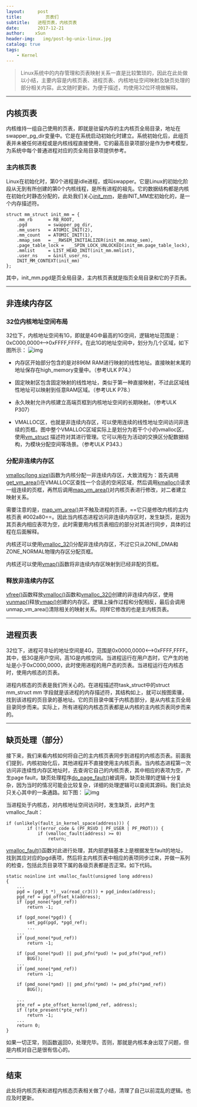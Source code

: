 ```yaml
---
layout:     post                                
title:         页表们            
subtitle:   进程页表，内核页表  
date:       2017-12-21                    
author:    xSun                  
header-img:   img/post-bg-unix-linux.jpg   
catalog: true                    
tags:                              
    - Kernel
---
```


>Linux系统中的内存管理和页表映射关系一直是比较繁琐的，因此在此处做以小结，主要内容是内核页表、进程页表、内核地址空间映射及缺页处理的部分相关内容。此文随时更新。为便于描述，均使用32位环境做解释。

---
## **内核页表**

内核维持一组自己使用的页表，即就是驻留内存的主内核页全局目录，地址在swapper_pg_dir变量中。它是在系统启动初始化时建立。系统初始化后，此组页表并未被任何进程或是内核线程直接使用，它的最高目录项部分是作为参考模型，为系统中每个普通进程对应的页全局目录项提供参考。

### 主内核页表

Linux在初始化时，第0个进程是idle进程，或叫swapper。它是Linux的初始化阶段从无到有所创建的第0个内核线程，是所有进程的祖先。它的数据结构都是内核在初始化时静态分配的，此处我们关心[init_mm][1]，是由INIT_MM宏初始化的，是一个内存描述符。

``` stylus
struct mm_struct init_mm = {
	.mm_rb		= RB_ROOT,
	.pgd		= swapper_pg_dir,
	.mm_users	= ATOMIC_INIT(2),
	.mm_count	= ATOMIC_INIT(1),
	.mmap_sem	= __RWSEM_INITIALIZER(init_mm.mmap_sem),
	.page_table_lock =  __SPIN_LOCK_UNLOCKED(init_mm.page_table_lock),
	.mmlist		= LIST_HEAD_INIT(init_mm.mmlist),
	.user_ns	= &init_user_ns,
	INIT_MM_CONTEXT(init_mm)
};
```
其中，init_mm.pgd是页全局目录，主内核页表就是指页全局目录和它的子页表。

---

## **非连续内存区**

### 32位内核地址空间布局

32位下，内核地址空间有1G，即就是4G中最高的1G空间，逻辑地址范围是：0xC000,0000<—>0xFFFF,FFFF。在此1G的地址空间中，划分为几个区域，如下图所示：
![img](http://p194hb5ge.bkt.clouddn.com/内核地址空间布局.jpg)

 - 内存区开始部分包含的是对896M RAM进行映射的线性地址。直接映射末尾的地址保存在high_memory变量中。（参考ULK P74.）
 
 - 固定映射区包含固定映射的线性地址，类似于第一种直接映射，不过此区域线性地址可以映射到任意RAM区域。（参考ULK P78.）
 
  - 永久映射允许内核建立高端页框到内核地址空间的长期映射。（参考ULK P307）
 
 - VMALLOC区，也就是非连续内存区，可以使用连续的线性地址空间访问非连续的页框。图中整个VMALLOC区域实际上是划分为若干个小的vmalloc区，使用[vm_struct][2] 描述符对其进行管理。它可以用在为活动的交换区分配数据结构，为模块分配空间等场景。（参考ULK P343.）

### 分配非连续内存区

[vmalloc(long size)][3]函数为内核分配一非连续内存区，大致流程为：首先调用[get_vm_area()][4]在VMALLOC区查找一个合适的空闲区域，然后调用[kmalloc()][5]请求一组连续的页框，再然后调用[map_vm_area()][6]对内核页表进行修改，对二者建立映射关系。

需要注意的是，[map_vm_area()][7]并不触及进程的页表，==它只是修改内核的主内核页表 #002a80==。因此当内核态进程访问非连续内存区时，发生缺页，是因为其页表内相应表项为空，此时需要用内核页表相应的部分对其进行同步，具体的过程在后面解释。

内核还可以使用[vmalloc_32()][8]分配非连续内存区，不过它只从ZONE_DMA和ZONE_NORMAL物理内存区分配页框。

内核还可以使用[vmap()][9]函数将非连续内存区映射到已经非配的页框。

### 释放非连续内存区

[vfree()][10]函数释放[vmalloc()][11]函数和[vmalloc_32()][12]创建的非连续内存区，使用[vunmap()][13]释放[vmap()][14]创建的内存区。逻辑上操作过程和分配相反，最后会调用unmap_vm_area()清除相关的映射关系。同样它修改的也是主内核页表。

---

## **进程页表**

32位下，进程可寻址的地址空间是4G，范围是0x0000,0000<—>0xFFFF,FFFF。其中，低3G是用户空间，高1G是内核空间。当进程运行在用户态时，它产生的地址是小于0xC000,0000，此时使用进程的用户态的页表。当进程运行在内核态时，使用内核态的页表。

进程内核态的页表是我们所关心的。在进程描述符task_struct中的struct mm_struct mm 字段就是该进程的内存描述符，其结构如上，就可以按图索骥，找到该进程的页目录的基地址。它的页目录中属于内核态部分，是从内核主页全局目录同步而来。实际上，所有进程的内核态页表都是从内核的主内核页表同步而来的。

---
## **缺页处理（部分）**

接下来，我们来看内核如何将自己的主内核页表同步到进程的内核态页表。前面我们提到，内核初始化后，其他进程并不直接使用主内核页表。当内核态进程第一次访问非连续性内存区地址时，去查询它自己的内核页表，其中相应的表项为空，产生page fault，缺页处理程序[do_page_fault()][15]被调用，缺页处理的逻辑十分复杂，因为当时的情况可能会比较复杂，详细的处理逻辑可以查阅其源码。我们此处只关心其中的一条通路。如下图：
![img](http://p194hb5ge.bkt.clouddn.com/do_page_fault.gif)

当进程处于内核态，对内核地址空间访问时，发生缺页，此时产生vmalloc_fault：

``` stylus
if (unlikely(fault_in_kernel_space(address))) {
		if (!(error_code & (PF_RSVD | PF_USER | PF_PROT))) {
			if (vmalloc_fault(address) >= 0)
				return;
```


[vmalloc_fault()][16]函数对此进行处理，其内部逻辑基本上是根据发生fault的地址，找到其应对应的pgd表项，然后将主内核页表中相应的表项同步过来，并做一系列的检查，包括此页目录项下属的各级页表都是否正常。如下代码。


``` stylus
static noinline int vmalloc_fault(unsigned long address)
{
    ...
	pgd = (pgd_t *)__va(read_cr3()) + pgd_index(address);
	pgd_ref = pgd_offset_k(address);
	if (pgd_none(*pgd_ref))
		return -1;

	if (pgd_none(*pgd)) {
		set_pgd(pgd, *pgd_ref);
	    ...
    ...
	if (pud_none(*pud_ref))
		return -1;

	if (pud_none(*pud) || pud_pfn(*pud) != pud_pfn(*pud_ref))
		BUG();
	...
	if (pmd_none(*pmd_ref))
		return -1;

	if (pmd_none(*pmd) || pmd_pfn(*pmd) != pmd_pfn(*pmd_ref))
		BUG();

    ...
	pte_ref = pte_offset_kernel(pmd_ref, address);
	if (!pte_present(*pte_ref))
		return -1;
    ...
	return 0;
}
```

如果一切正常，则函数返回0，处理完毕。否则，那就是内核本身出现了问题，但是内核对自己是很有信心的。

---

## **结束**

此处将内核页表和进程内核态页表相关做了小结，清理了自己以前混乱的逻辑。也应及时更新。


  [1]: http://elixir.free-electrons.com/linux/v4.10/source/mm/init-mm.c#L17
  [2]: http://elixir.free-electrons.com/linux/v4.10/source/include/linux/vmalloc.h#L32
  [3]: http://elixir.free-electrons.com/linux/v4.10/source/mm/vmalloc.c#L1776
  [4]: http://elixir.free-electrons.com/linux/v4.10/source/mm/vmalloc.c#L1396
  [5]: http://elixir.free-electrons.com/linux/v4.10/source/include/linux/slab.h#L478
  [6]: http://elixir.free-electrons.com/linux/v4.10/source/mm/vmalloc.c#L1301
  [7]: http://elixir.free-electrons.com/linux/v4.10/source/mm/vmalloc.c#L1301
  [8]: http://elixir.free-electrons.com/linux/v4.10/source/mm/vmalloc.c#L1898
  [9]: http://elixir.free-electrons.com/linux/v4.10/source/mm/vmalloc.c#L1898
  [10]: http://elixir.free-electrons.com/linux/v4.10/source/mm/vmalloc.c#L1545
  [11]: http://elixir.free-electrons.com/linux/v4.10/source/mm/vmalloc.c#L1776
  [12]: http://elixir.free-electrons.com/linux/v4.10/source/mm/vmalloc.c#L1898
  [13]: http://elixir.free-electrons.com/linux/v4.10/source/mm/vmalloc.c#L1569
  [14]: http://elixir.free-electrons.com/linux/v4.10/source/mm/vmalloc.c#L1898
  [15]: http://elixir.free-electrons.com/linux/v4.10/source/arch/x86/mm/fault.c#L1444
  [16]: http://elixir.free-electrons.com/linux/v4.10/source/arch/x86/mm/fault.c#L424
